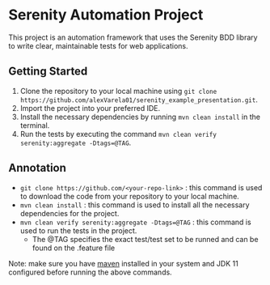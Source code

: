 # Serenity Automation Project

This project is an automation framework that uses the Serenity BDD library to write clear, maintainable tests for web applications.

## Getting Started
1. Clone the repository to your local machine using `git clone https://github.com/alexVarela01/serenity_example_presentation.git`.
2. Import the project into your preferred IDE.
3. Install the necessary dependencies by running `mvn clean install` in the terminal.
4. Run the tests by executing the command `mvn clean verify serenity:aggregate -Dtags=@TAG`.

## Annotation
- `git clone https://github.com/<your-repo-link>` : this command is used to download the code from your repository to your local machine.
- `mvn clean install` : this command is used to install all the necessary dependencies for the project.
- `mvn clean verify serenity:aggregate -Dtags=@TAG` : this command is used to run the tests in the project.
  - The @TAG specifies the exact test/test set to be runned and can be found on the .feature file

Note: make sure you have [maven](https://maven.apache.org/) installed in your system and JDK 11 configured before running the above commands.
